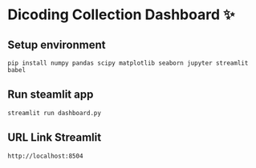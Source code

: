 # Dicoding Collection Dashboard ✨

## Setup environment
```
pip install numpy pandas scipy matplotlib seaborn jupyter streamlit babel
```

## Run steamlit app
```
streamlit run dashboard.py
```

## URL Link Streamlit
```
http://localhost:8504
```
